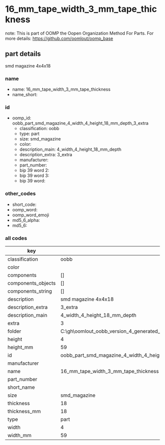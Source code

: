 # 16_mm_tape_width_3_mm_tape_thickness  

note: This is part of OOMP the Oopen Organization Method For Parts. For more details: https://github.com/oomlout/oomp_base

##  part details



smd magazine 4x4x18

### name
* name: 16_mm_tape_width_3_mm_tape_thickness
* name_short: 
### id
* oomp_id: oobb_part_smd_magazine_4_width_4_height_18_mm_depth_3_extra
  * classification: oobb
  * type: part
  * size: smd_magazine
  * color: 
  * description_main: 4_width_4_height_18_mm_depth
  * description_extra: 3_extra
  * manufacturer: 
  * part_number: 
  * bip 39 word 2: 
  * bip 39 word 3: 
  * bip 39 word: 

### other_codes
* short_code: 
* oomp_word: 
* oomp_word_emoji 
* md5_6_alpha: 
* md5_6: 









### all codes 
| key | value |  
| --- | --- |  
| classification | oobb |  
| color |  |  
| components | [] |  
| components_objects | [] |  
| components_string | [] |  
| description | smd magazine 4x4x18 |  
| description_extra | 3_extra |  
| description_main | 4_width_4_height_18_mm_depth |  
| extra | 3 |  
| folder | C:\gh\oomlout_oobb_version_4_generated_parts\things\oobb_part_smd_magazine_4_width_4_height_18_mm_depth_3_extra |  
| height | 4 |  
| height_mm | 59 |  
| id | oobb_part_smd_magazine_4_width_4_height_18_mm_depth_3_extra |  
| manufacturer |  |  
| name | 16_mm_tape_width_3_mm_tape_thickness |  
| part_number |  |  
| short_name |  |  
| size | smd_magazine |  
| thickness | 18 |  
| thickness_mm | 18 |  
| type | part |  
| width | 4 |  
| width_mm | 59 |  
